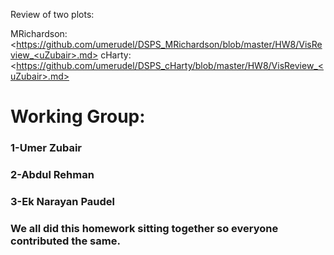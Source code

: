 Review of two plots:

MRichardson: <https://github.com/umerudel/DSPS_MRichardson/blob/master/HW8/VisReview_<uZubair>.md>
cHarty: <https://github.com/umerudel/DSPS_cHarty/blob/master/HW8/VisReview_<uZubair>.md>


# Working Group:
### 1-Umer Zubair
### 2-Abdul Rehman
### 3-Ek Narayan Paudel
### We all did this homework sitting together so everyone contributed the same.
